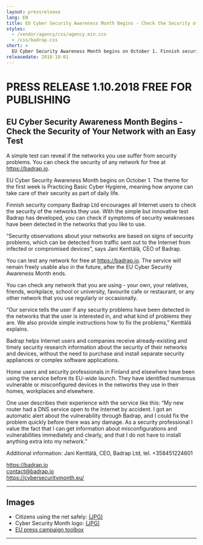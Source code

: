 ```yaml
---
layout: pressrelease
lang: EN
title: EU Cyber Security Awareness Month Begins - Check the Security of Your Network with an Easy Test
styles:
  - /vendor/agency/css/agency.min.css
  - /css/badrap.css
short: >
  EU Cyber Security Awareness Month begins on October 1. Finnish security company Badrap Ltd encourages all Internet users to check the security of the networks they use.
releasedate: 2018-10-01
---
```


# PRESS RELEASE 1.10.2018 FREE FOR PUBLISHING

## EU Cyber Security Awareness Month Begins - Check the Security of Your Network with an Easy Test

A simple test can reveal if the networks you use suffer from security problems. You can check the security of any network for free at <https://badrap.io>.

EU Cyber Security Awareness Month begins on October 1. The theme for the first week is Practicing Basic Cyber Hygiene, meaning how anyone can take care of their security as part of daily life.

Finnish security company Badrap Ltd encourages all Internet users to check the security of the networks they use. With the simple but innovative test Badrap has developed, you can check if symptoms of security weaknesses have been detected in the networks that you like to use.

“Security observations about your networks are based on signs of security problems, which can be detected from traffic sent out to the Internet from infected or compromised devices”, says Jani Kenttälä, CEO of Badrap.

You can test any network for free at <https://badrap.io>. The service will remain freely usable also in the future, after the EU Cyber Security Awareness Month ends.

You can check any network that you are using - your own, your relatives, friends, workplace, school or university, favourite cafe or restaurant, or any other network that you use regularly or occasionally.

“Our service tells the user if any security problems have been detected in the networks that the user is interested in, and what kind of problems they are. We also provide simple instructions how to fix the problems,” Kenttälä explains.

Badrap helps Internet users and companies receive already-existing and timely security research information about the security of their networks and devices, without the need to purchase and install separate security appliances or complex software applications.

Home users and security professionals in Finland and elsewhere have been using the service before its EU-wide launch. They have identified numerous vulnerable or misconfigured devices in the networks they use in their homes, workplaces and elsewhere.

One user describes their experience with the service like this: “My new router had a DNS service open to the Internet by accident. I got an automatic alert about the vulnerability through Badrap, and I could fix the problem quickly before there was any damage. As a security professional I value the fact that I can get information about misconfigurations and vulnerabilities immediately and clearly, and that I do not have to install anything extra into my network.”

Additional information:
Jani Kenttälä, CEO, Badrap Ltd, tel. +358451224601

https://badrap.io<br>
contact@badrap.io<br>
https://cybersecuritymonth.eu/

----
## Images

* Citizens using the net safely: [(JPG)](/press/cartoon.jpg)
* Cyber Security Month logo: [(JPG)](https://cybersecuritymonth.eu/press-campaign-toolbox/visual-identity/logo)
* [EU press campaign toolbox](https://cybersecuritymonth.eu/press-campaign-toolbox)

----
